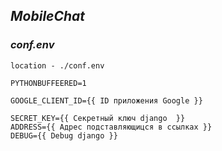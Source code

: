_**MobileChat**_
----------------


### **_conf.env_**
`location - ./conf.env`


~~~~
PYTHONBUFFEERED=1

GOOGLE_CLIENT_ID={{ ID приложения Google }}

SECRET_KEY={{ Секретный ключ django  }}
ADDRESS={{ Адрес подставляющицся в ссылках }}
DEBUG={{ Debug django }}
~~~~